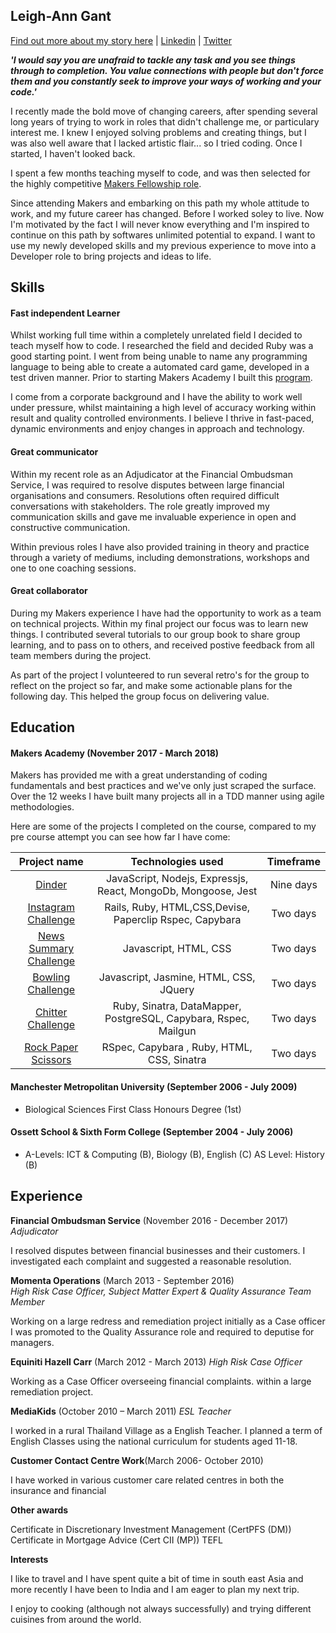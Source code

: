 ## Leigh-Ann Gant

[Find out more about my story here](https://blog.makersacademy.com/meet-our-makers-fellows-leigh-ann-gant-25c71112121f)  |               [Linkedin](https://www.linkedin.com/in/leigh-ann-gant-cii-mp-cert-pfs-dm-a88756105/) | [Twitter](https://twitter.com/Leigan0)


***'I would say you are unafraid to tackle any task and you see things through to completion. 
You value connections with people but don't force them and you constantly seek to improve your 
ways of working and your code.'***

I recently made the bold move of changing careers, after spending several long years of trying to work in roles that didn't challenge me, or particulary interest me. I knew I enjoyed solving problems and creating things, but I was also well aware that I lacked artistic flair... so I tried coding. Once I started, I haven't looked back.

I spent a few months teaching myself to code, and was then selected for the highly competitive [Makers Fellowship role](http://www.makersacademy.com/). 

Since attending Makers and embarking on this path my whole attitude to work, and my future career has changed. Before I worked soley to live. Now I'm motivated by the fact I will never know everything and I'm inspired to continue on this path by softwares unlimited potential to expand. I want to use my newly developed skills and my previous experience to move into a Developer role to bring projects and ideas to life.

## Skills

#### Fast independent Learner
Whilst working full time within a completely unrelated field I decided to teach myself how to code. I researched the field and decided Ruby was a good starting point. I went from being unable to name any programming language to being able to create a automated card game, developed in a test driven manner. Prior to starting Makers Academy I built this [program](https://github.com/Leigan0/beat-the-dealer-21).

I come from a corporate background and I have the ability to work well under pressure, whilst maintaining a high level of accuracy working within result and quality controlled environments. I believe I thrive in fast-paced, dynamic environments and enjoy changes in approach and technology.

#### Great communicator
Within my recent role as an Adjudicator at the Financial Ombudsman Service, I was required to resolve disputes between large financial organisations and consumers. Resolutions often required difficult conversations with stakeholders. The role greatly improved my communication skills and gave me invaluable experience in open and constructive communication.

Within previous roles I have also provided training in theory and practice through a variety of mediums, including demonstrations, workshops and one to one coaching sessions.


#### Great collaborator
During my Makers experience I have had the opportunity to work as a team on technical projects.  Within my final project our focus was to learn new things. I contributed several tutorials to our group book to share group learning, and to pass on to others, and received postive feedback from all team members during the project. 

As part of the project I volunteered to run several retro's for the group to reflect on the project so far, and make some actionable plans for the following day. This helped the group focus on delivering value. 

## Education

#### Makers Academy (November 2017 - March 2018)

Makers has provided me with a great understanding of coding fundamentals and best practices and we've only just scraped the surface. Over the 12 weeks I have built many projects all in a TDD manner using agile methodologies.

Here are some of the projects I completed on the course, compared to my pre course attempt you can see how far I have come:


| Project name                                                            | Technologies used           | Timeframe  |
| :-------------:                                                           |:-------------:              | :-----:|
| [Dinder](https://github.com/SimonBao/Dindr)   | JavaScript, Nodejs, Expressjs, React, MongoDb, Mongoose, Jest                          |                            Nine days|
| [Instagram Challenge](https://github.com/Leigan0/instagram-challenge)   | Rails, Ruby, HTML,CSS,Devise, Paperclip Rspec, Capybara                           |                            Two days|
| [News Summary Challenge](https://github.com/Leigan0/news-summary-challenge)               | Javascript, HTML, CSS                    | Two days |
| [Bowling Challenge](https://github.com/Leigan0/bowling-challenge)           | Javascript, Jasmine, HTML, CSS, JQuery                 |  Two days |
| [Chitter Challenge](https://github.com/Leigan0/chitter-challenge) | Ruby, Sinatra, DataMapper, PostgreSQL, Capybara, Rspec, Mailgun      | Two days |
| [Rock Paper Scissors](https://github.com/Leigan0/rps-challenge) | RSpec, Capybara , Ruby, HTML, CSS, Sinatra      |   Two days|

#### Manchester Metropolitan University (September 2006 - July 2009)

- Biological Sciences First Class Honours Degree (1st)

#### Ossett School & Sixth Form College (September 2004 - July 2006)
 - A-Levels: ICT & Computing (B), Biology (B), English (C) AS Level: History (B)

## Experience

**Financial Ombudsman Service** (November 2016 - December 2017)    
*Adjudicator*  

I resolved disputes between financial businesses and their customers. I investigated each complaint and suggested a reasonable resolution.

**Momenta Operations** (March 2013 - September 2016)   
*High Risk Case Officer, Subject Matter Expert & Quality Assurance Team Member*

Working on a large redress and remediation project initially as a Case officer I was promoted to the Quality Assurance role and required to deputise for managers.

**Equiniti Hazell Carr** (March 2012 - March 2013)
*High Risk Case Officer*

Working as a Case Officer overseeing financial complaints. within a large remediation project.

**MediaKids** (October 2010 – March 2011)
*ESL Teacher*

I worked in a rural Thailand Village as a English Teacher. I planned a term of English Classes using the national curriculum for students aged 11-18.

**Customer Contact Centre Work**(March 2006- October 2010)

I have worked in various customer care related centres in both the insurance and financial

**Other awards**

Certificate in Discretionary Investment Management (CertPFS (DM))
Certificate in Mortgage Advice (Cert CII (MP))
TEFL

**Interests**

I like to travel and I have spent quite a bit of time in south east Asia and more recently I have been to India and I am eager to plan my next trip.

I enjoy to cooking (although not always successfully) and trying different cuisines from around the world.
